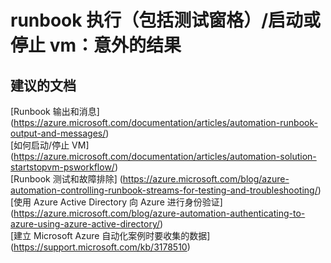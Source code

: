 
<properties
    pageTitle="runbook execution (includes test pane)/start or stop vms: unexpected results"
    description="32501566RunbookExecutioninclud"
    service="microsoft.automation"
    resource="automationaccounts"
    authors="adoyle"
    displayorder=""
    selfHelpType="generic"
    supportTopicIds="32501566"
    resourceTags=""
    productPesIds="15607"
    cloudEnvironments="public"
/>


# runbook 执行（包括测试窗格）/启动或停止 vm：意外的结果


## **建议的文档**
[Runbook 输出和消息] (https://azure.microsoft.com/documentation/articles/automation-runbook-output-and-messages/) <br>
[如何启动/停止 VM] (https://azure.microsoft.com/documentation/articles/automation-solution-startstopvm-psworkflow/) <br>
[Runbook 测试和故障排除] (https://azure.microsoft.com/blog/azure-automation-controlling-runbook-streams-for-testing-and-troubleshooting/) <br>
[使用 Azure Active Directory 向 Azure 进行身份验证] (https://azure.microsoft.com/blog/azure-automation-authenticating-to-azure-using-azure-active-directory/) <br>
[建立 Microsoft Azure 自动化案例时要收集的数据] (https://support.microsoft.com/kb/3178510)


<!--HONumber=Aug16_HO3-->


